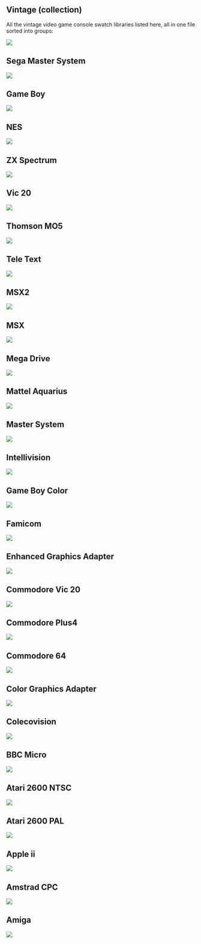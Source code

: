 ## Vintage (collection)

All the vintage video game console swatch libraries listed here, all in one file sorted into groups:

![](vintage.png)

## Sega Master System

![](sega-master-system.png)

## Game Boy

![](game-boy.png)

## NES

![](nes.png)

## ZX Spectrum

![](zx-spectrum.png)

## Vic 20

![](vic-20.png)

## Thomson MO5

![](thomson-mo5.png)

## Tele Text

![](tele-text.png)

## MSX2

![](msx2.png)

## MSX

![](msx.png)

## Mega Drive

![](mega-drive.png)

## Mattel Aquarius

![](mattel-aquarius.png)

## Master System

![](master-system.png)

## Intellivision

![](intellivision.png)

## Game Boy Color

![](game-boy-color.png)

## Famicom

![](famicom.png)

## Enhanced Graphics Adapter

![](enhanced-graphics-adapter.png)

## Commodore Vic 20

![](commodore-vic-20.png)

## Commodore Plus4

![](commodore-plus4.png)

## Commodore 64

![](commodore-64.png)

## Color Graphics Adapter

![](color-graphics-adapter.png)

## Colecovision

![](colecovision.png)

## BBC Micro

![](bbc-micro.png)

## Atari 2600 NTSC

![](atari-2600-ntsc.png)

## Atari 2600 PAL

![](atari-2600-pal.png)

## Apple ii

![](apple-ii.png)

## Amstrad CPC

![](amstrad-cpc.png)

## Amiga

![](amiga.png)
